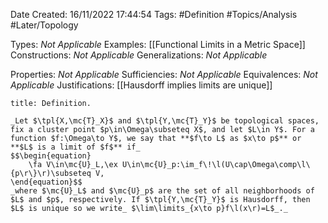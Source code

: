 <div class="topSpace"></div>

Date Created: 16/11/2022 17:44:54
Tags: #Definition #Topics/Analysis #Later/Topology

Types: _Not Applicable_
Examples: [[Functional Limits in a Metric Space]]
Constructions: _Not Applicable_
Generalizations: _Not Applicable_

Properties: _Not Applicable_
Sufficiencies: _Not Applicable_
Equivalences: _Not Applicable_
Justifications: [[Hausdorff implies limits are unique]]

``` ad-Definition
title: Definition.

_Let $\tpl{X,\mc{T}_X}$ and $\tpl{Y,\mc{T}_Y}$ be topological spaces, fix a cluster point $p\in\Omega\subseteq X$, and let $L\in Y$. For a function $f:\Omega\to Y$, we say that **$f\to L$ as $x\to p$** or **$L$ is a limit of $f$** if_
$$\begin{equation}
    \fa V\in\mc{U}_L,\ex U\in\mc{U}_p:\im_f\!\l(U\cap\Omega\comp\l\{p\r\}\r)\subseteq V,
\end{equation}$$
_where $\mc{U}_L$ and $\mc{U}_p$ are the set of all neighborhoods of $L$ and $p$, respectively. If $\tpl{Y,\mc{T}_Y}$ is Hausdorff, then $L$ is unique so we write_ $\lim\limits_{x\to p}f\l(x\r)=L$_._

```
